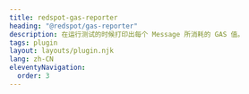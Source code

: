 ```yaml
---
title: redspot-gas-reporter
heading: "@redspot/gas-reporter"
description: 在运行测试的时候打印出每个 Message 所消耗的 GAS 值。
tags: plugin
layout: layouts/plugin.njk
lang: zh-CN
eleventyNavigation:
  order: 3
---
```

